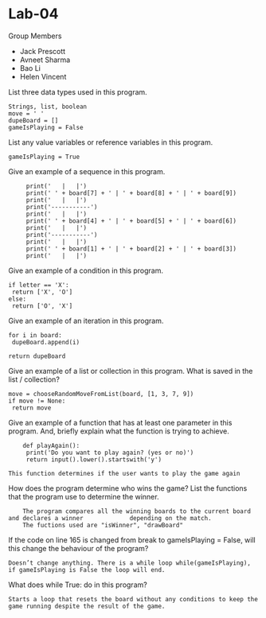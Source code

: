 # Lab-04

Group Members 
- Jack Prescott 
- Avneet Sharma
- Bao Li
- Helen Vincent 

List three data types used in this program.

    Strings, list, boolean 
    move = ' '
    dupeBoard = []
    gameIsPlaying = False
    

List any value variables or reference variables in this program.

    gameIsPlaying = True

Give an example of a sequence in this program.

         print('   |   |')
         print(' ' + board[7] + ' | ' + board[8] + ' | ' + board[9])
         print('   |   |')
         print('-----------')
         print('   |   |')
         print(' ' + board[4] + ' | ' + board[5] + ' | ' + board[6])
         print('   |   |')
         print('-----------')
         print('   |   |')
         print(' ' + board[1] + ' | ' + board[2] + ' | ' + board[3])
         print('   |   |')
         
Give an example of a condition in this program.
 
    if letter == 'X':
     return ['X', 'O']
    else:
     return ['O', 'X']
  
Give an example of an iteration in this program.

    for i in board:
     dupeBoard.append(i)
     
    return dupeBoard
 
Give an example of a list or collection in this program. What is saved in the list / collection?
 
    move = chooseRandomMoveFromList(board, [1, 3, 7, 9])
    if move != None:
     return move
  
Give an example of a function that has at least one parameter in this program. And, briefly explain what the function is trying to achieve.

        def playAgain():
         print('Do you want to play again? (yes or no)')
         return input().lower().startswith('y')
         
    This function determines if the user wants to play the game again
    
How does the program determine who wins the game? List the functions that the program use to determine the winner.
        
        The program compares all the winning boards to the current board and declares a winner             depending on the match.
        The fuctions used are "isWinner", "drawBoard"
        
If the code on line 165 is changed from break to gameIsPlaying = False, will this change the behaviour of the program?

    Doesn’t change anything. There is a while loop while(gameIsPlaying), if gameIsPlaying is False the loop will end.

What does while True: do in this program?

    Starts a loop that resets the board without any conditions to keep the game running despite the result of the game.
